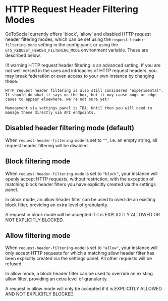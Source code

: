 # HTTP Request Header Filtering Modes

GoToSocial currently offers 'block', 'allow' and disabled HTTP request header filtering modes, which can be set using the `request-header-filtering-mode` setting in the config.yaml, or using the `GTS_REQUEST_HEADER_FILTERING_MODE` environment variable. These are described below.

!!! warning
    HTTP request header filtering is an advanced setting. If you are not well versed in the uses and intricacies of HTTP request headers, you may break federation or even access to your own instance by changing these.

    HTTP request header filtering is also still considered "experimental". It should do what it says on the box, but it may cause bugs or edge cases to appear elsewhere, we're not sure yet!

    Management via settings panel is TBA. Until then you will need to manage these directly via API endpoints.

## Disabled header filtering mode (default)

When `request-header-filtering-mode` is set to `""`, i.e. an empty string, all request header filtering will be disabled.

## Block filtering mode

When `request-header-filtering-mode` is set to `"block"`, your instance will openly accept HTTP requests, without restriction, with the exception of matching block header filters you have explicitly created via the settings panel.

In block mode, an allow header filter can be used to override an existing block filter, providing an extra level of granularity.

A request in block mode will be accepted if it is EXPLICITLY ALLOWED OR NOT EXPLICITLY BLOCKED.

## Allow filtering mode

When `request-header-filtering-mode` is set to `"allow"`, your instance will only accept HTTP requests for which a matching allow header filter has been explicitly created via the settings panel. All other requests will be refused.

In allow mode, a block header filter can be used to override an existing allow filter, providing an extra level of granularity.

A request in allow mode will only be accepted if it is EXPLICITLY ALLOWED AND NOT EXPLICITLY BLOCKED.